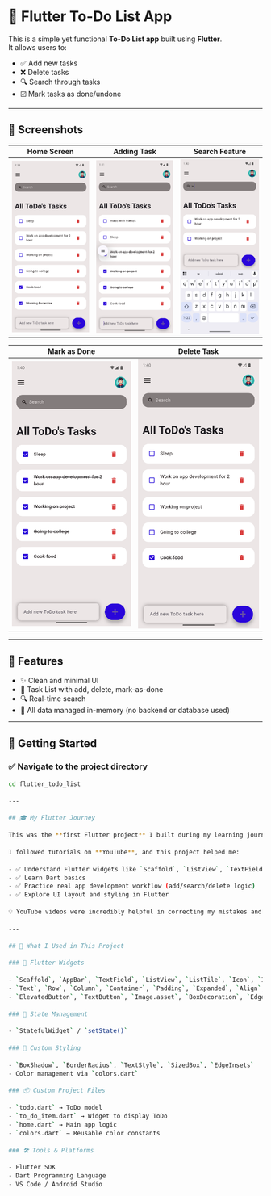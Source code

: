 # 📝 Flutter To-Do List App

This is a simple yet functional **To-Do List app** built using **Flutter**.  
It allows users to:

- ✅ Add new tasks
- ❌ Delete tasks
- 🔍 Search through tasks
- ☑️ Mark tasks as done/undone

---

## 📱 Screenshots

| Home Screen | Adding Task | Search Feature |
|-------------|-------------|----------------|
| ![Screenshot1](flutter_06.png) | ![Screenshot2](flutter_10.png) | ![Screenshot3](flutter_07.png) |

| Mark as Done | Delete Task |
|--------------|-------------|
| ![Screenshot4](flutter_09.png) | ![Screenshot5](flutter_08.png) |



---

## 📌 Features

- ✨ Clean and minimal UI
- 🧾 Task List with add, delete, mark-as-done
- 🔍 Real-time search
- 🧠 All data managed in-memory (no backend or database used)

---

## 🚀 Getting Started

### ✅ Navigate to the project directory
```bash
cd flutter_todo_list

---

## 🎓 My Flutter Journey

This was the **first Flutter project** I built during my learning journey.

I followed tutorials on **YouTube**, and this project helped me:

- ✅ Understand Flutter widgets like `Scaffold`, `ListView`, `TextField`, and `StatefulWidget`
- ✅ Learn Dart basics
- ✅ Practice real app development workflow (add/search/delete logic)
- ✅ Explore UI layout and styling in Flutter

💡 YouTube videos were incredibly helpful in correcting my mistakes and guiding me on which components to use and how.

---

## 🔧 What I Used in This Project

### 🧱 Flutter Widgets

- `Scaffold`, `AppBar`, `TextField`, `ListView`, `ListTile`, `Icon`, `IconButton`
- `Text`, `Row`, `Column`, `Container`, `Padding`, `Expanded`, `Align`, `ClipRRect`
- `ElevatedButton`, `TextButton`, `Image.asset`, `BoxDecoration`, `EdgeInsets`

### 🔁 State Management

- `StatefulWidget` / `setState()`

### 🎨 Custom Styling

- `BoxShadow`, `BorderRadius`, `TextStyle`, `SizedBox`, `EdgeInsets`
- Color management via `colors.dart`

### 📦 Custom Project Files

- `todo.dart` → ToDo model
- `to_do_item.dart` → Widget to display ToDo
- `home.dart` → Main app logic
- `colors.dart` → Reusable color constants

### 🛠 Tools & Platforms

- Flutter SDK
- Dart Programming Language
- VS Code / Android Studio


